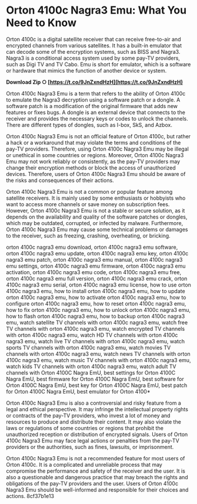 # Orton 4100c Nagra3 Emu: What You Need to Know
 
Orton 4100c is a digital satellite receiver that can receive free-to-air and encrypted channels from various satellites. It has a built-in emulator that can decode some of the encryption systems, such as BISS and Nagra3. Nagra3 is a conditional access system used by some pay-TV providers, such as Digi TV and TV Cabo. Emu is short for emulator, which is a software or hardware that mimics the function of another device or system.
 
**Download Zip ○ [https://t.co/9JnZxndHzH](https://t.co/9JnZxndHzH)**


 
Orton 4100c Nagra3 Emu is a term that refers to the ability of Orton 4100c to emulate the Nagra3 decryption using a software patch or a dongle. A software patch is a modification of the original firmware that adds new features or fixes bugs. A dongle is an external device that connects to the receiver and provides the necessary keys or codes to unlock the channels. There are different types of dongles, such as I-box, SkS, and Azbox.
 
Orton 4100c Nagra3 Emu is not an official feature of Orton 4100c, but rather a hack or a workaround that may violate the terms and conditions of the pay-TV providers. Therefore, using Orton 4100c Nagra3 Emu may be illegal or unethical in some countries or regions. Moreover, Orton 4100c Nagra3 Emu may not work reliably or consistently, as the pay-TV providers may change their encryption methods or block the access of unauthorized devices. Therefore, users of Orton 4100c Nagra3 Emu should be aware of the risks and consequences of their actions.

Orton 4100c Nagra3 Emu is not a common or popular feature among satellite receivers. It is mainly used by some enthusiasts or hobbyists who want to access more channels or save money on subscription fees. However, Orton 4100c Nagra3 Emu is not a stable or secure solution, as it depends on the availability and quality of the software patches or dongles, which may be outdated, corrupted, or infected by malware. Furthermore, Orton 4100c Nagra3 Emu may cause some technical problems or damages to the receiver, such as freezing, crashing, overheating, or bricking.
 
orton 4100c nagra3 emu download,  orton 4100c nagra3 emu software,  orton 4100c nagra3 emu update,  orton 4100c nagra3 emu key,  orton 4100c nagra3 emu patch,  orton 4100c nagra3 emu manual,  orton 4100c nagra3 emu settings,  orton 4100c nagra3 emu firmware,  orton 4100c nagra3 emu activation,  orton 4100c nagra3 emu code,  orton 4100c nagra3 emu free,  orton 4100c nagra3 emu full version,  orton 4100c nagra3 emu crack,  orton 4100c nagra3 emu serial,  orton 4100c nagra3 emu license,  how to use orton 4100c nagra3 emu,  how to install orton 4100c nagra3 emu,  how to update orton 4100c nagra3 emu,  how to activate orton 4100c nagra3 emu,  how to configure orton 4100c nagra3 emu,  how to reset orton 4100c nagra3 emu,  how to fix orton 4100c nagra3 emu,  how to unlock orton 4100c nagra3 emu,  how to flash orton 4100c nagra3 emu,  how to backup orton 4100c nagra3 emu,  watch satellite TV channels with orton 4100c nagra3 emu,  watch free TV channels with orton 4100c nagra3 emu,  watch encrypted TV channels with orton 4100c nagra3 emu,  watch HD TV channels with orton 4100c nagra3 emu,  watch live TV channels with orton 4100c nagra3 emu,  watch sports TV channels with orton 4100c nagra3 emu,  watch movies TV channels with orton 4100c nagra3 emu,  watch news TV channels with orton 4100c nagra3 emu,  watch music TV channels with orton 4100c nagra3 emu,  watch kids TV channels with orton 4100c nagra3 emu,  watch adult TV channels with Orton 4100C Nagra EmU,  best settings for Orton 4100C Nagra EmU,  best firmware for Orton 4100C Nagra EmU,  best software for Orton 4100C Nagra EmU,  best key for Orton 4100C Nagra EmU,  best patch for Orton 4100C Nagra EmU,  best emulator for Orton 4100\*
 
Orton 4100c Nagra3 Emu is also a controversial and risky feature from a legal and ethical perspective. It may infringe the intellectual property rights or contracts of the pay-TV providers, who invest a lot of money and resources to produce and distribute their content. It may also violate the laws or regulations of some countries or regions that prohibit the unauthorized reception or distribution of encrypted signals. Users of Orton 4100c Nagra3 Emu may face legal actions or penalties from the pay-TV providers or the authorities, such as fines, lawsuits, or imprisonment.
 
Orton 4100c Nagra3 Emu is not a recommended feature for most users of Orton 4100c. It is a complicated and unreliable process that may compromise the performance and safety of the receiver and the user. It is also a questionable and dangerous practice that may breach the rights and obligations of the pay-TV providers and the user. Users of Orton 4100c Nagra3 Emu should be well-informed and responsible for their choices and actions.
 8cf37b1e13
 
